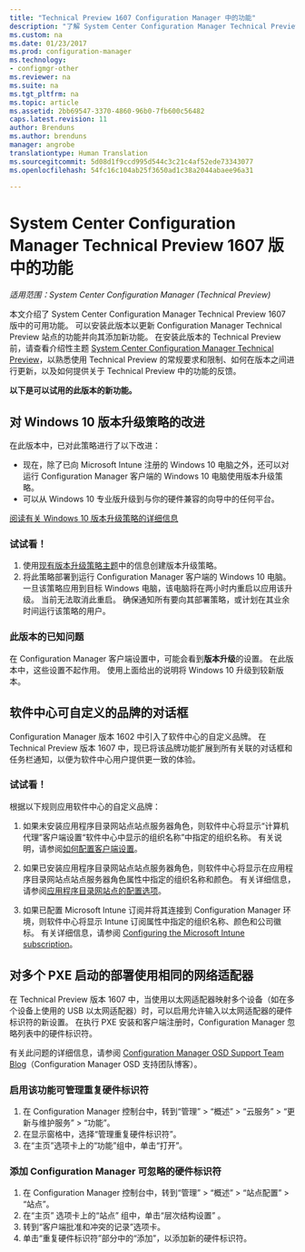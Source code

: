 ```yaml
---
title: "Technical Preview 1607 Configuration Manager 中的功能"
description: "了解 System Center Configuration Manager Technical Preview 1607 版中的可用功能。"
ms.custom: na
ms.date: 01/23/2017
ms.prod: configuration-manager
ms.technology:
- configmgr-other
ms.reviewer: na
ms.suite: na
ms.tgt_pltfrm: na
ms.topic: article
ms.assetid: 2bb69547-3370-4860-96b0-7fb600c56482
caps.latest.revision: 11
author: Brenduns
ms.author: brenduns
manager: angrobe
translationtype: Human Translation
ms.sourcegitcommit: 5d08d1f9ccd995d544c3c21c4af52ede73343077
ms.openlocfilehash: 54fc16c104ab25f3650ad1c38a2044abaee96a31

---
```

# <a name="capabilities-in-technical-preview-1607-for-system-center-configuration-manager"></a>System Center Configuration Manager Technical Preview 1607 版中的功能

*适用范围：System Center Configuration Manager (Technical Preview)*

本文介绍了 System Center Configuration Manager Technical Preview 1607 版中的可用功能。 可以安装此版本以更新 Configuration Manager Technical Preview 站点的功能并向其添加新功能。      在安装此版本的 Technical Preview 前，请查看介绍性主题 [System Center Configuration Manager Technical Preview](../../core/get-started/technical-preview.md)，以熟悉使用 Technical Preview 的常规要求和限制、如何在版本之间进行更新，以及如何提供关于 Technical Preview 中的功能的反馈。    


**以下是可以试用的此版本的新功能。**  

## <a name="a-namedmpeditionaimprovements-to-the-windows-10-edition-upgrade-policy"></a><a name="dmp_edition"></a>对 Windows 10 版本升级策略的改进

在此版本中，已对此策略进行了以下改进：

* 现在，除了已向 Microsoft Intune 注册的 Windows 10 电脑之外，还可以对运行 Configuration Manager 客户端的 Windows 10 电脑使用版本升级策略。
* 可以从 Windows 10 专业版升级到与你的硬件兼容的向导中的任何平台。

[阅读有关 Windows 10 版本升级策略的详细信息](/sccm/compliance/deploy-use/upgrade-windows-version)

### <a name="try-it-out"></a>试试看！

1. 使用[现有版本升级策略主题](/sccm/compliance/deploy-use/upgrade-windows-version)中的信息创建版本升级策略。
2. 将此策略部署到运行 Configuration Manager 客户端的 Windows 10 电脑。
一旦该策略应用到目标 Windows 电脑，该电脑将在两小时内重启以应用该升级。 当前无法取消此重启。 确保通知所有要向其部署策略，或计划在其业余时间运行该策略的用户。

### <a name="known-issue-with-this-release"></a>此版本的已知问题
在 Configuration Manager 客户端设置中，可能会看到**版本升级**的设置。 在此版本中，这些设置不起作用。 使用上面给出的说明将 Windows 10 升级到较新版本。

## <a name="customizable-branding-for-software-center-dialogs"></a>软件中心可自定义的品牌的对话框

Configuration Manager 版本 1602 中引入了软件中心的自定义品牌。 在 Technical Preview 版本 1607 中，现已将该品牌功能扩展到所有关联的对话框和任务栏通知，以便为软件中心用户提供更一致的体验。

### <a name="try-it-out"></a>试试看！

根据以下规则应用软件中心的自定义品牌：

1. 如果未安装应用程序目录网站点站点服务器角色，则软件中心将显示“计算机代理”客户端设置“软件中心中显示的组织名称”中指定的组织名称。 有关说明，请参阅[如何配置客户端设置](../../core/clients/deploy/configure-client-settings.md)。

2. 如果已安装应用程序目录网站点站点服务器角色，则软件中心将显示在应用程序目录网站点站点服务器角色属性中指定的组织名称和颜色。 有关详细信息，请参阅[应用程序目录网站点的配置选项](../../core/servers/deploy/configure/configuration-options-for-site-system-roles.md#BKMK_ApplicationCatalog_Website)。

3. 如果已配置 Microsoft Intune 订阅并将其连接到 Configuration Manager 环境，则软件中心将显示 Intune 订阅属性中指定的组织名称、颜色和公司徽标。 有关详细信息，请参阅 [Configuring the Microsoft Intune subscription](../../mdm/deploy-use/setup-hybrid-mdm.md#step-3-configure-intune-subscription)。

## <a name="use-the-same-network-adapter-for-multiple-pxe-initiated-deployments"></a>对多个 PXE 启动的部署使用相同的网络适配器
在 Technical Preview 版本 1607 中，当使用以太网适配器映射多个设备（如在多个设备上使用的 USB 以太网适配器）时，可以启用允许输入以太网适配器的硬件标识符的新设置。 在执行 PXE 安装和客户端注册时，Configuration Manager 忽略列表中的硬件标识符。

有关此问题的详细信息，请参阅 [Configuration Manager OSD Support Team Blog](https://blogs.technet.microsoft.com/system_center_configuration_manager_operating_system_deployment_support_blog/2015/08/27/reusing-the-same-nic-for-multiple-pxe-initiated-deployments-in-system-center-configuration-manger-osd/)（Configuration Manager OSD 支持团队博客）。  

### <a name="enable-the-feature-to-manage-duplicate-hardware-identifiers"></a>启用该功能可管理重复硬件标识符  
1. 在 Configuration Manager 控制台中，转到“管理” > “概述” > “云服务” > “更新与维护服务” > “功能”。
2. 在显示窗格中，选择“管理重复硬件标识符”。
3. 在“主页”选项卡上的“功能”组中，单击“打开”。

### <a name="add-hardware-identifiers-for-configuration-manager-to-ignore"></a>添加 Configuration Manager 可忽略的硬件标识符  
1. 在 Configuration Manager 控制台中，转到“管理” > “概述” > “站点配置” > “站点”。
2. 在“主页”  选项卡上的“站点”  组中，单击“层次结构设置” 。
3. 转到“客户端批准和冲突的记录”选项卡。
4. 单击“重复硬件标识符”部分中的“添加”，以添加新的硬件标识符。



<!--HONumber=Jan17_HO4-->


